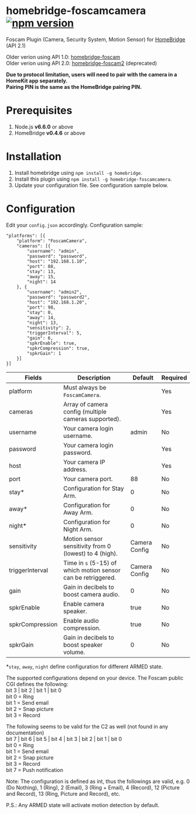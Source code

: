 # homebridge-foscamcamera [![npm version](https://badge.fury.io/js/homebridge-foscamcamera.svg)](https://badge.fury.io/js/homebridge-foscamcamera)
Foscam Plugin (Camera, Security System, Motion Sensor) for [HomeBridge](https://github.com/nfarina/homebridge) (API 2.1)

Older verion using API 1.0: [homebridge-foscam](https://github.com/rooi/homebridge-foscam)<br>
Older verion using API 2.0: [homebridge-foscam2](https://github.com/luisiam/homebridge-foscam2) (deprecated)

**Due to protocol limitation, users will need to pair with the camera in a HomeKit app separately.<br>**
**Pairing PIN is the same as the HomeBridge pairing PIN.**

# Prerequisites
1. Node.js **v6.6.0** or above
2. HomeBridge **v0.4.6** or above

# Installation
1. Install homebridge using `npm install -g homebridge`.
2. Install this plugin using `npm install -g homebridge-foscamcamera`.
3. Update your configuration file. See configuration sample below.

# Configuration
Edit your `config.json` accordingly. Configuration sample:
```
"platforms": [{
    "platform": "FoscamCamera",
    "cameras": [{
        "username": "admin",
        "password": "password",
        "host": "192.168.1.10",
        "port": 88,
        "stay": 13,
        "away": 15,
        "night": 14
    }, {
        "username": "admin2",
        "password": "password2",
        "host": "192.168.1.20",
        "port": 98,
        "stay": 0,
        "away": 14,
        "night": 13,
        "sensitivity": 2,
        "triggerInterval": 5,
        "gain": 6,
        "spkrEnable": true,
        "spkrCompression": true,
        "spkrGain": 1
    }]
}]

```

| Fields           | Description                                                   | Default       | Required |
|------------------|---------------------------------------------------------------|---------------|----------|
| platform         | Must always be `FoscamCamera`.                                |               | Yes      |
| cameras          | Array of camera config (multiple cameras supported).          |               | Yes      |
| username         | Your camera login username.                                   | admin         | No       |
| password         | Your camera login password.                                   |               | Yes      |
| host             | Your camera IP address.                                       |               | Yes      |
| port             | Your camera port.                                             | 88            | No       |
| stay\*           | Configuration for Stay Arm.                                   | 0             | No       |
| away\*           | Configuration for Away Arm.                                   | 0             | No       |
| night\*          | Configuration for Night Arm.                                  | 0             | No       |
| sensitivity      | Motion sensor sensitivity from 0 (lowest) to 4 (high).        | Camera Config | No       |
| triggerInterval  | Time in `s` (5-15) of which motion sensor can be retriggered. | Camera Config | No       |
| gain             | Gain in decibels to boost camera audio.                       | 0             | No       |
| spkrEnable       | Enable camera speaker.                                        | true          | No       |
| spkrCompression  | Enable audio compression.                                     | true          | No       |
| spkrGain         | Gain in decibels to boost speaker volume.                     | 0             | No       |

\*`stay`, `away`, `night` define configuration for different ARMED state.

The supported configurations depend on your device. The Foscam public CGI defines the following:<br>
bit 3 | bit 2 | bit 1 | bit 0<br>
bit 0 = Ring<br>
bit 1 = Send email<br>
bit 2 = Snap picture<br>
bit 3 = Record

The following seems to be valid for the C2 as well (not found in any documentation)<br>
bit 7 | bit 6 | bit 5 | bit 4 | bit 3 | bit 2 | bit 1 | bit 0<br>
bit 0 = Ring<br>
bit 1 = Send email<br>
bit 2 = Snap picture<br>
bit 3 = Record<br>
bit 7 = Push notification

Note: The configuration is defined as int, thus the followings are valid, e.g. 0 (Do Nothing), 1 (Ring), 2 (Email), 3 (Ring + Email), 4 (Record), 12 (Picture and Record), 13 (Ring, Picture and Record), etc.

P.S.: Any ARMED state will activate motion detection by default.
